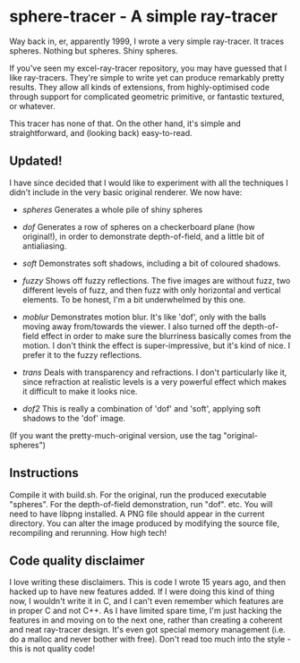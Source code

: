 # sphere-tracer - A simple ray-tracer

Way back in, er, apparently 1999, I wrote a very simple ray-tracer. It
traces spheres. Nothing but spheres. Shiny spheres.

If you've seen my excel-ray-tracer repository, you may have guessed
that I like ray-tracers. They're simple to write yet can produce
remarkably pretty results. They allow all kinds of extensions, from
highly-optimised code through support for complicated geometric
primitive, or fantastic textured, or whatever.

This tracer has none of that. On the other hand, it's simple and
straightforward, and (looking back) easy-to-read.

## Updated!

I have since decided that I would like to experiment with all the
techniques I didn't include in the very basic original renderer. We
now have:

* *spheres* Generates a whole pile of shiny spheres

* *dof* Generates a row of spheres on a checkerboard plane (how
  original!), in order to demonstrate depth-of-field, and a little
  bit of antialiasing.

* *soft* Demonstrates soft shadows, including a bit of coloured
  shadows.

* *fuzzy* Shows off fuzzy reflections. The five images are without
  fuzz, two different levels of fuzz, and then fuzz with only
  horizontal and vertical elements. To be honest, I'm a bit
  underwhelmed by this one.

* *moblur* Demonstrates motion blur. It's like 'dof', only with the
  balls moving away from/towards the viewer. I also turned off the
  depth-of-field effect in order to make sure the blurriness
  basically comes from the motion. I don't think the effect is
  super-impressive, but it's kind of nice. I prefer it to the fuzzy
  reflections.

* *trans* Deals with transparency and refractions. I don't
   particularly like it, since refraction at realistic levels is a
   very powerful effect which makes it difficult to make it looks
   nice.

* *dof2* This is really a combination of 'dof' and 'soft', applying
   soft shadows to the 'dof' image.

(If you want the pretty-much-original version, use the tag
"original-spheres")

## Instructions

Compile it with build.sh. For the original, run the produced
executable "spheres". For the depth-of-field demonstration, run
"dof". etc. You will need to have libpng installed. A PNG file should
appear in the current directory. You can alter the image produced by
modifying the source file, recompiling and rerunning. How high tech!

## Code quality disclaimer

I love writing these disclaimers. This is code I wrote 15 years ago,
and then hacked up to have new features added. If I were doing this
kind of thing now, I wouldn't write it in C, and I can't even remember
which features are in proper C and not C++. As I have limited spare
time, I'm just hacking the features in and moving on to the next one,
rather than creating a coherent and neat ray-tracer design. It's even
got special memory management (i.e. do a malloc and never bother with
free). Don't read too much into the style - this is not quality code!
